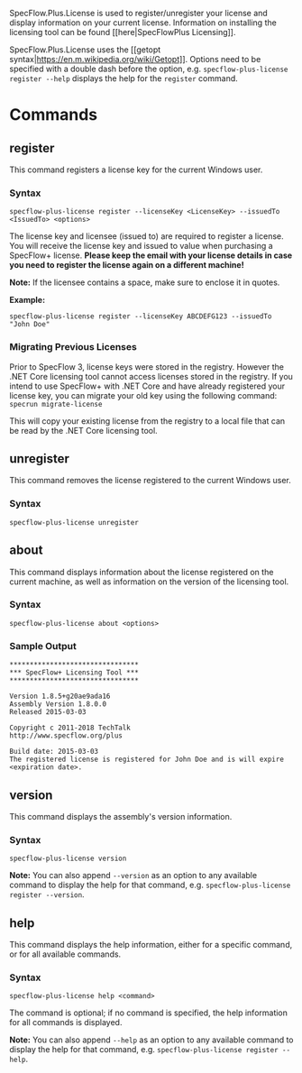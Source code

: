 SpecFlow.Plus.License is used to register/unregister your license and display information on your current license. Information on installing the licensing tool can be found [[here|SpecFlowPlus Licensing]].

SpecFlow.Plus.License uses the [[getopt syntax|https://en.m.wikipedia.org/wiki/Getopt]]. Options need to be specified with a double dash before the option, e.g. `specflow-plus-license register --help` displays the help for the `register` command.

# Commands

## register

This command registers a license key for the current Windows user.

### Syntax

`specflow-plus-license register --licenseKey <LicenseKey> --issuedTo <IssuedTo> <options>`

The license key and licensee (issued to) are required to register a license. You will receive the license key and issued to value when purchasing a SpecFlow+ license. **Please keep the email with your license details in case you need to register the license again on a different machine!**

**Note:** If the licensee contains a space, make sure to enclose it in quotes.

**Example:**

`specflow-plus-license register --licenseKey ABCDEFG123 --issuedTo "John Doe"`


### Migrating Previous Licenses

Prior to SpecFlow 3, license keys were stored in the registry. However the .NET Core licensing tool cannot access licenses stored in the registry. If you intend to use SpecFlow+ with .NET Core and have already registered your license key, you can migrate your old key using the following command:
`specrun migrate-license`

This will copy your existing license from the registry to a local file that can be read by the .NET Core licensing tool.

## unregister

This command removes the license registered to the current Windows user.

### Syntax

`specflow-plus-license unregister`


## about

This command displays information about the license registered on the current machine, as well as information on the version of the licensing tool.

### Syntax

`specflow-plus-license about <options>`

### Sample Output

```
********************************
*** SpecFlow+ Licensing Tool ***
********************************

Version 1.8.5+g20ae9ada16
Assembly Version 1.8.0.0
Released 2015-03-03

Copyright c 2011-2018 TechTalk
http://www.specflow.org/plus

Build date: 2015-03-03
The registered license is registered for John Doe and is will expire <expiration date>.
```


## version

This command displays the assembly's version information.

### Syntax

`specflow-plus-license version`

**Note:** You can also append `--version` as an option to any available command to display the help for that command, e.g. `specflow-plus-license register --version`.

## help

This command displays the help information, either for a specific command, or for all available commands.

### Syntax

`specflow-plus-license help <command>`

The command is optional; if no command is specified, the help information for all commands is displayed.

**Note:** You can also append `--help` as an option to any available command to display the help for that command, e.g. `specflow-plus-license register --help`.


